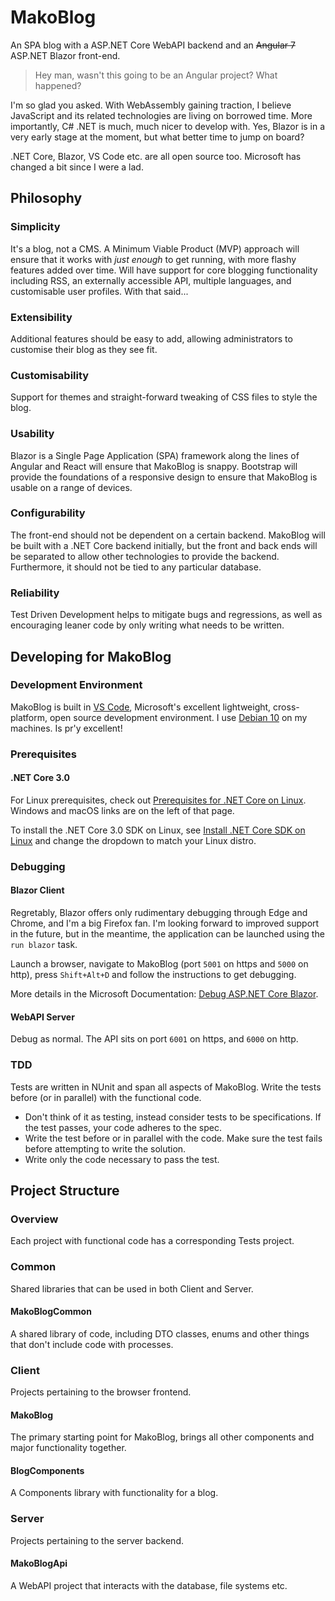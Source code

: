 # MakoBlog
An SPA blog with a ASP\.NET Core WebAPI backend and an ~~Angular 7~~ ASP\.NET Blazor front-end.

> Hey man, wasn't this going to be an Angular project? What happened?

I'm so glad you asked. With WebAssembly gaining traction, I believe JavaScript and its related technologies are living on borrowed time. More importantly, C# .NET is much, much nicer to develop with. Yes, Blazor is in a very early stage at the moment, but what better time to jump on board?

.NET Core, Blazor, VS Code etc. are all open source too. Microsoft has changed a bit since I were a lad.

## Philosophy
### Simplicity
It's a blog, not a CMS. A Minimum Viable Product (MVP) approach will ensure that it works with *just enough* to get running, with more flashy features added over time. Will have support for core blogging functionality including RSS, an externally accessible API, multiple languages, and customisable user profiles. With that said...

### Extensibility
Additional features should be easy to add, allowing administrators to customise their blog as they see fit.

### Customisability
Support for themes and straight-forward tweaking of CSS files to style the blog.

### Usability
Blazor is a Single Page Application (SPA) framework along the lines of Angular and React will ensure that MakoBlog is snappy.
Bootstrap will provide the foundations of a responsive design to ensure that MakoBlog is usable on a range of devices.

### Configurability
The front-end should not be dependent on a certain backend. MakoBlog will be built with a .NET Core backend initially, but the front and back ends will be separated to allow other technologies to provide the backend. Furthermore, it should not be tied to any particular database.

### Reliability
Test Driven Development helps to mitigate bugs and regressions, as well as encouraging leaner code by only writing what needs to be written.

## Developing for MakoBlog
### Development Environment
MakoBlog is built in [VS Code](https://code.visualstudio.com/), Microsoft's excellent lightweight, cross-platform, open source development environment. I use [Debian 10](https://debian.org) on my machines. Is pr'y excellent!

### Prerequisites
#### .NET Core 3.0
For Linux prerequisites, check out [Prerequisites for .NET Core on Linux](https://docs.microsoft.com/en-us/dotnet/core/linux-prerequisites?tabs=netcore30). Windows and macOS links are on the left of that page.

To install the .NET Core 3.0 SDK on Linux, see [Install .NET Core SDK on Linux](https://dotnet.microsoft.com/download/linux-package-manager/debian10/sdk-current) and change the dropdown to match your Linux distro.

### Debugging
#### Blazor Client
Regretably, Blazor offers only rudimentary debugging through Edge and Chrome, and I'm a big Firefox fan. I'm looking forward to improved support in the future, but in the meantime, the application can be launched using the `run blazor` task.

Launch a browser, navigate to MakoBlog (port `5001` on https and `5000` on http), press `Shift+Alt+D` and follow the instructions to get debugging.

More details in the Microsoft Documentation: [Debug ASP.NET Core Blazor](https://docs.microsoft.com/en-us/aspnet/core/blazor/debug?view=aspnetcore-3.0).

#### WebAPI Server
Debug as normal. The API sits on port `6001` on https, and `6000` on http.

### TDD
Tests are written in NUnit and span all aspects of MakoBlog. Write the tests before (or in parallel) with the functional code.

* Don't think of it as testing, instead consider tests to be specifications. If the test passes, your code adheres to the spec.
* Write the test before or in parallel with the code. Make sure the test fails before attempting to write the solution.
* Write only the code necessary to pass the test.

## Project Structure
### Overview
Each project with functional code has a corresponding Tests project.

### Common
Shared libraries that can be used in both Client and Server.

#### MakoBlogCommon
A shared library of code, including DTO classes, enums and other things that don't include code with processes.

### Client
Projects pertaining to the browser frontend.

#### MakoBlog
The primary starting point for MakoBlog, brings all other components and major functionality together.

#### BlogComponents
A Components library with functionality for a blog.

### Server
Projects pertaining to the server backend.

#### MakoBlogApi
A WebAPI project that interacts with the database, file systems etc.